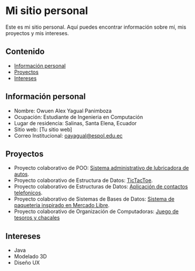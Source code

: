 # Mi sitio personal
Este es mi sitio personal. Aquí puedes encontrar información sobre mí, mis proyectos y mis intereses.
## Contenido
* [Información personal](#información-personal)
* [Proyectos](#proyectos)
* [Intereses](#intereses)
## Información personal
* Nombre: Owuen Alex Yagual Panimboza
* Ocupación: Estudiante de Ingenieria en Computación
* Lugar de residencia: Salinas, Santa Elena, Ecuador
* Sitio web: [Tu sitio web]
* Correo Institucional: oayagual@espol.edu.ec
## Proyectos
* Proyecto colaborativo de POO: [Sistema administrativo de lubricadora de autos](https://github.com/jairrami06/POO-P3-G05.git).
* Proyecto colaborativo de Estructura de Datos: [TicTacToe](https://github.com/DavidlunaT/EDD_2.git).
* Proyecto colaborativo de Estructuras de Datos: [Aplicación de contactos telefonicos](https://github.com/DavidlunaT/G3_Proyecto1_EDD.git).
* Proyecto colaborativo de Sistemas de Bases de Datos: [Sistema de paqueteria inspirado en Mercado Libre](https://github.com/m-alvaradox/MercadoLibre.git).
* Proyecto colaborativo de Organización de Computadoras: [Juego de tesoros y chacales](https://github.com/paixram/proyecto1POrganizacion.git)
## Intereses
* Java
* Modelado 3D
* Diseño UX


<!--
**OwuenYagual/OwuenYagual** is a ✨ _special_ ✨ repository because its `README.md` (this file) appears on your GitHub profile.

Here are some ideas to get you started:

- 🔭 I’m currently working on ...
- 🌱 I’m currently learning ...
- 👯 I’m looking to collaborate on ...
- 🤔 I’m looking for help with ...
- 💬 Ask me about ...
- 📫 How to reach me: ...
- 😄 Pronouns: ...
- ⚡ Fun fact: ...
-->
